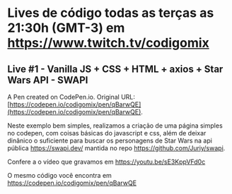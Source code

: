 # Lives de código todas as terças as 21:30h (GMT-3) em https://www.twitch.tv/codigomix


## Live #1 - Vanilla JS + CSS + HTML + axios + Star Wars API - SWAPI

A Pen created on CodePen.io. Original URL: [https://codepen.io/codigomix/pen/qBarwQE](https://codepen.io/codigomix/pen/qBarwQE).

Neste exemplo bem simples, realizamos a criação de uma página simples no codepen, com coisas básicas do javascript e css, além de deixar dinânico o suficiente para buscar os personagens de Star Wars na api pública https://swapi.dev/ mantida no repo https://github.com/Juriy/swapi.

Confere a o vídeo que gravamos em https://youtu.be/sE3KppVFd0c

O mesmo código você encontra em https://codepen.io/codigomix/pen/qBarwQE
